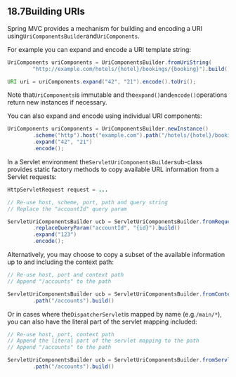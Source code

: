 ## 18.7Building URIs

Spring MVC provides a mechanism for building and encoding a URI using`UriComponentsBuilder`and`UriComponents`.

For example you can expand and encode a URI template string:

```java
UriComponents uriComponents = UriComponentsBuilder.fromUriString(
		"http://example.com/hotels/{hotel}/bookings/{booking}").build();

URI uri = uriComponents.expand("42", "21").encode().toUri();
```

Note that`UriComponents`is immutable and the`expand()`and`encode()`operations return new instances if necessary.

You can also expand and encode using individual URI components:

```java
UriComponents uriComponents = UriComponentsBuilder.newInstance()
		.scheme("http").host("example.com").path("/hotels/{hotel}/bookings/{booking}").build()
		.expand("42", "21")
		.encode();
```

In a Servlet environment the`ServletUriComponentsBuilder`sub-class provides static factory methods to copy available URL information from a Servlet requests:

```java
HttpServletRequest request = ...

// Re-use host, scheme, port, path and query string
// Replace the "accountId" query param

ServletUriComponentsBuilder ucb = ServletUriComponentsBuilder.fromRequest(request)
		.replaceQueryParam("accountId", "{id}").build()
		.expand("123")
		.encode();
```

Alternatively, you may choose to copy a subset of the available information up to and including the context path:

```java
// Re-use host, port and context path
// Append "/accounts" to the path

ServletUriComponentsBuilder ucb = ServletUriComponentsBuilder.fromContextPath(request)
		.path("/accounts").build()
```

Or in cases where the`DispatcherServlet`is mapped by name \(e.g.`/main/*`\), you can also have the literal part of the servlet mapping included:

```java
// Re-use host, port, context path
// Append the literal part of the servlet mapping to the path
// Append "/accounts" to the path

ServletUriComponentsBuilder ucb = ServletUriComponentsBuilder.fromServletMapping(request)
		.path("/accounts").build()
```



